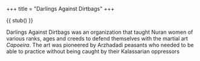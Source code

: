 +++
title = "Darlings Against Dirtbags"
+++

{{ stub() }}

Darlings Against Dirtbags was an organization that taught Nuran women of various ranks, ages and creeds to defend themselves with the martial art *Capoeira*. The art was pioneered by Arzhadadi peasants who needed to be able to practice without being caught by their Kalassarian oppressors 
